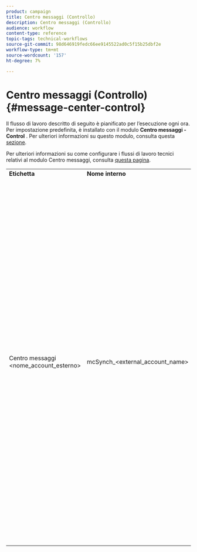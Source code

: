 ```yaml
---
product: campaign
title: Centro messaggi (Controllo)
description: Centro messaggi (Controllo)
audience: workflow
content-type: reference
topic-tags: technical-workflows
source-git-commit: 98d646919fedc66ee9145522ad0c5f15b25dbf2e
workflow-type: tm+mt
source-wordcount: '157'
ht-degree: 7%

---
```



# Centro messaggi (Controllo){#message-center-control}

Il flusso di lavoro descritto di seguito è pianificato per l’esecuzione ogni ora. Per impostazione predefinita, è installato con il modulo **Centro messaggi - Control** . Per ulteriori informazioni su questo modulo, consulta questa [sezione](../../message-center/using/about-transactional-messaging.md).

Per ulteriori informazioni su come configurare i flussi di lavoro tecnici relativi al modulo Centro messaggi, consulta [questa pagina](../../message-center/using/technical-workflows.md).

<table> 
 <tbody> 
  <tr> 
   <td> <strong>Etichetta</strong><br /> </td> 
   <td> <strong>Nome interno</strong><br /> </td> 
   <td> <strong>Descrizione</strong><br /> </td> 
  </tr> 
  <tr> 
   <td> Centro messaggi &lt;nome_account_esterno&gt;<br /> </td> 
   <td> mcSynch_&lt;external_account_name&gt;<br /> </td> 
   <td> Questo flusso di lavoro:<br /> 
    <ul> 
     <li> <p>recupera l’elenco degli eventi elaborati dalle operazioni.</p> </li> 
     <li> <p>si sincronizza con la tabella NmsBroadLogMsg per recuperare i requisiti dei messaggi di consegna.</p> </li> 
     <li> <p>recupera i registri di consegna degli eventi non appena la sincronizzazione con la tabella NmsBroadLogMsg è stata completata.</p> </li> 
     <li> <p>si sincronizza con la tabella NmsTrackingUrl al fine di recuperare il tracciamento per gli URL di consegna.</p> </li> 
     <li> <p>recupera gli URL di tracciamento degli eventi non appena la sincronizzazione con la tabella NmsTrackingUrl è stata completata.</p> </li> 
     <li> <p>consente di recuperare tutti gli indirizzi e-mail messi in quarantena ogni tre ore dopo l’invio di una consegna.</p> </li> 
    </ul> </td> 
  </tr> 
 </tbody> 
</table>

